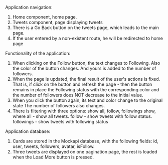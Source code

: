 Application navigation:

1. Home component, home page.
2. Tweets component, page displaying tweets
3. There is a Go Back button on the tweets page, which leads to the main page.
4. If the user entered by a non-existent route, he will be redirected to home
   page

Functionality of the application:

1. When clicking on the Follow button, the text changes to Following. Also the
   color of the button changes. And yours is added to the number of followers.
2. When the page is updated, the final result of the user's actions is fixed.
   That is, if click on the button and refresh the page - then the button
   remains in place the Following status with the corresponding color and the
   number of followers does NOT decrease to the initial value.
3. When you click the button again, its text and color change to the original
   state The number of followers also changes.
4. There is filtering with three options: show all, follow, followings show,
   where all - show all tweets. follow - show tweets with follow status.
   followings - show tweets with following status

Application database:

1. Cards are stored in the Mockapi database, with the following fields: id,
   user, tweets, followers, avatar, isFollow.
2. Three tweets are displayed on one pagination page, the rest is loaded when
   the Load More button is pressed.
